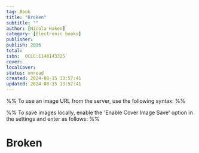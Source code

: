 ```yaml
---
tag: Book
title: "Broken"
subtitle: ""
author: [Nicola Haken]
category: [Electronic books]
publisher: 
publish: 2016
total: 
isbn:  OCLC:1148143325
cover: 
localCover: 
status: unread
created: 2024-08-15 13:57:41
updated: 2024-08-15 13:57:41
---
```


%% To use an image URL from the server, use the following syntax: %%


%% To save images locally, enable the 'Enable Cover Image Save' option in the settings and enter as follows: %%


# Broken